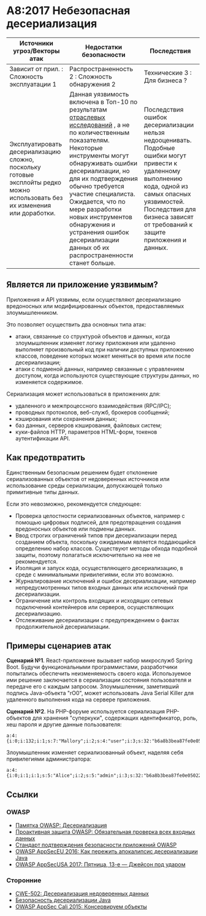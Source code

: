 # A8:2017 Небезопасная десериализация

| Источники угроз/Векторы атак | Недостатки безопасности           | Последствия               |
| -- | -- | -- |
| Зависит от прил. : Сложность эксплуатации 1 | Распространенность 2 : Сложность обнаружения 2 | Технические 3 : Для бизнеса ? |
| Эксплуатировать десериализацию сложно, поскольку готовые эксплойты редко можно использовать без их изменения или доработки. | Данная уязвимость включена в Топ-10 по результатам [отраслевых исследований](https://owasp.blogspot.com/2017/08/owasp-top-10-2017-project-update.html) , а не по количественным показателям. Некоторые инструменты могут обнаруживать ошибки десериализации, но для их подтверждения обычно требуется участие специалиста. Ожидается, что по мере разработки новых инструментов обнаружения и устранения ошибок десериализации данных об их распространенности станет больше.  | Последствия ошибок десериализации нельзя недооценивать. Подобные ошибки могут привести к удаленному выполнению кода, одной из самых опасных уязвимостей. Последствия для бизнеса зависят от требований к защите приложения и данных. |

## Является ли приложение уязвимым?

Приложения и API уязвимы, если осуществляют десериализацию вредоносных или модифицированных объектов, предоставляемых злоумышленником.

Это позволяет осуществить два основных типа атак:

* атаки, связанные со структурой объектов и данных, когда злоумышленник изменяет логику приложения или удаленно выполняет произвольный код при наличии доступных приложению классов, поведение которых может меняться во время или после десериализации;
* атаки с подменой данных, например связанные с управлением доступом, когда используются существующие структуры данных, но изменяется содержимое.

Сериализация может использоваться в приложениях для:

* удаленного и межпроцессного взаимодействия (RPC/IPC);
* проводных протоколов, веб-служб, брокеров сообщений;
* кэширования или сохранения данных;
* баз данных, серверов кэширования, файловых систем;
* куки-файлов HTTP, параметров HTML-форм, токенов аутентификации API.

## Как предотвратить

Единственным безопасным решением будет отклонение сериализованных объектов от недоверенных источников или использование среды сериализации, допускающей только примитивные типы данных.

Если это невозможно, рекомендуется следующее:

* Проверка целостности сериализованных объектов, например с помощью цифровых подписей, для предотвращения создания вредоносных объектов или подмены данных.
* Ввод строгих ограничений типов при десериализации перед созданием объекта, поскольку ожидаемым является поддающийся определению набор классов. Существуют методы обхода подобной защиты, поэтому полагаться исключительно на нее не рекомендуется.
* Изоляция и запуск кода, осуществляющего десериализацию, в среде с минимальными привилегиями, если это возможно.
* Журналирование исключений и ошибок десериализации, например непредусмотренных типов входных данных или исключений при десериализации.
* Ограничение или контроль входящих и исходящих сетевых подключений контейнеров или серверов, осуществляющих десериализацию.
* Отслеживание десериализации с предупреждением о фактах продолжительной десериализации.

## Примеры сценариев атак

**Сценарий №1**. React-приложение вызывает набор микрослужб Spring Boot. Будучи функциональными программистами, разработчики попытались обеспечить неизменяемость своего кода. Используемое ими решение заключается в сериализации состояния пользователя и передаче его с каждым запросом. Злоумышленник, заметивший подпись Java-объекта "rO0", может использовать Java Serial Killer для удаленного выполнения кода на сервере приложения.

**Сценарий №2**. На PHP-форуме используется сериализация PHP-объектов для хранения "суперкуки", содержащих идентификатор, роль, хеш пароля и другие данные пользователя:

```
a:4:{i:0;i:132;i:1;s:7:"Mallory";i:2;s:4:"user";i:3;s:32:"b6a8b3bea87fe0e05022f8f3c88bc960";}
```

Злоумышленник изменяет сериализованный объект, наделяя себя привилегиями администратора:

```
a:4:{i:0;i:1;i:1;s:5:"Alice";i:2;s:5:"admin";i:3;s:32:"b6a8b3bea87fe0e05022f8f3c88bc960";}
```

## Ссылки

### OWASP

* [Памятка OWASP: Десериализация](https://www.owasp.org/index.php/Deserialization_Cheat_Sheet)
* [Проактивная защита OWASP: Обязательная проверка всех входных данных](https://www.owasp.org/index.php/OWASP_Proactive_Controls#4:_Validate_All_Inputs)
* [Стандарт подтверждения безопасности приложений OWASP](https://www.owasp.org/index.php/Category:OWASP_Application_Security_Verification_Standard_Project#tab=Home)
* [OWASP AppSecEU 2016: Как пережить апокалипсис десериализации Java](https://speakerdeck.com/pwntester/surviving-the-java-deserialization-apocalypse)
* [OWASP AppSecUSA 2017: Пятница, 13-е — Джейсон под ударом](https://speakerdeck.com/pwntester/friday-the-13th-json-attacks)

### Сторонние

* [CWE-502: Десериализация недоверенных данных](https://cwe.mitre.org/data/definitions/502.html)
* [Безопасность десериализации Java](https://github.com/mbechler/marshalsec)
* [OWASP AppSec Cali 2015: Консервируем объекты](http://frohoff.github.io/appseccali-marshalling-pickles/)